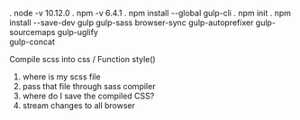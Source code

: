 . node -v 10.12.0
. npm  -v 6.4.1
. npm install --global gulp-cli
. npm init 
. npm install --save-dev 
    gulp
    gulp-sass
    browser-sync
    gulp-autoprefixer
    gulp-sourcemaps
    gulp-uglify   
    gulp-concat

   
Compile scss into css / Function style()
1. where is my scss file
2. pass that file through sass compiler
3. where do I save the compiled CSS?
4. stream changes to all browser